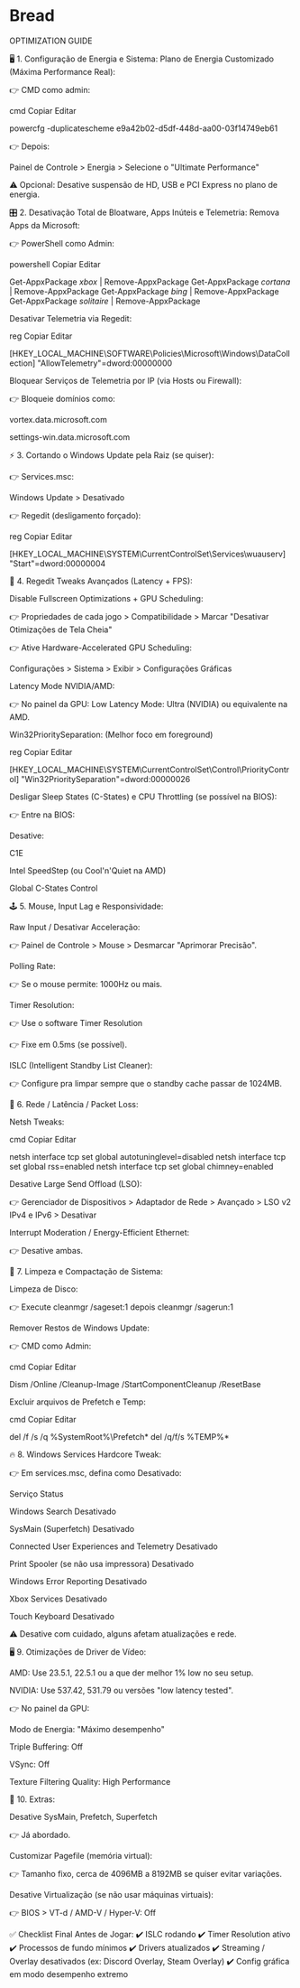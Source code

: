 # Bread

OPTIMIZATION GUIDE

🖥️ 1. Configuração de Energia e Sistema:
Plano de Energia Customizado (Máxima Performance Real):

👉 CMD como admin:

cmd
Copiar
Editar

powercfg -duplicatescheme e9a42b02-d5df-448d-aa00-03f14749eb61

👉 Depois:

Painel de Controle > Energia > Selecione o "Ultimate Performance"

⚠️ Opcional: Desative suspensão de HD, USB e PCI Express no plano de energia.

🎛️ 2. Desativação Total de Bloatware, Apps Inúteis e Telemetria:
Remova Apps da Microsoft:

👉 PowerShell como Admin:

powershell
Copiar
Editar

Get-AppxPackage *xbox* | Remove-AppxPackage
Get-AppxPackage *cortana* | Remove-AppxPackage
Get-AppxPackage *bing* | Remove-AppxPackage
Get-AppxPackage *solitaire* | Remove-AppxPackage

Desativar Telemetria via Regedit:

reg
Copiar
Editar

[HKEY_LOCAL_MACHINE\SOFTWARE\Policies\Microsoft\Windows\DataCollection]
"AllowTelemetry"=dword:00000000

Bloquear Serviços de Telemetria por IP (via Hosts ou Firewall):

👉 Bloqueie domínios como:

vortex.data.microsoft.com

settings-win.data.microsoft.com

⚡ 3. Cortando o Windows Update pela Raiz (se quiser):

👉 Services.msc:

Windows Update > Desativado

👉 Regedit (desligamento forçado):

reg
Copiar
Editar

[HKEY_LOCAL_MACHINE\SYSTEM\CurrentControlSet\Services\wuauserv]
"Start"=dword:00000004

🧬 4. Regedit Tweaks Avançados (Latency + FPS):

Disable Fullscreen Optimizations + GPU Scheduling:

👉 Propriedades de cada jogo > Compatibilidade > Marcar "Desativar Otimizações de Tela Cheia"

👉 Ative Hardware-Accelerated GPU Scheduling:

Configurações > Sistema > Exibir > Configurações Gráficas

Latency Mode NVIDIA/AMD:

👉 No painel da GPU: Low Latency Mode: Ultra (NVIDIA) ou equivalente na AMD.

Win32PrioritySeparation: (Melhor foco em foreground)

reg
Copiar
Editar

[HKEY_LOCAL_MACHINE\SYSTEM\CurrentControlSet\Control\PriorityControl]
"Win32PrioritySeparation"=dword:00000026

Desligar Sleep States (C-States) e CPU Throttling (se possível na BIOS):

👉 Entre na BIOS:

Desative:

C1E

Intel SpeedStep (ou Cool'n'Quiet na AMD)

Global C-States Control

🕹️ 5. Mouse, Input Lag e Responsividade:

Raw Input / Desativar Acceleração:

👉 Painel de Controle > Mouse > Desmarcar "Aprimorar Precisão".

Polling Rate:

👉 Se o mouse permite: 1000Hz ou mais.

Timer Resolution:

👉 Use o software Timer Resolution

👉 Fixe em 0.5ms (se possível).

ISLC (Intelligent Standby List Cleaner):

👉 Configure pra limpar sempre que o standby cache passar de 1024MB.

📡 6. Rede / Latência / Packet Loss:

Netsh Tweaks:

cmd
Copiar
Editar

netsh interface tcp set global autotuninglevel=disabled
netsh interface tcp set global rss=enabled
netsh interface tcp set global chimney=enabled

Desative Large Send Offload (LSO):

👉 Gerenciador de Dispositivos > Adaptador de Rede > Avançado > LSO v2 IPv4 e IPv6 > Desativar

Interrupt Moderation / Energy-Efficient Ethernet:

👉 Desative ambas.

🧹 7. Limpeza e Compactação de Sistema:

Limpeza de Disco:

👉 Execute cleanmgr /sageset:1 depois cleanmgr /sagerun:1

Remover Restos de Windows Update:

👉 CMD como Admin:

cmd
Copiar
Editar

Dism /Online /Cleanup-Image /StartComponentCleanup /ResetBase

Excluir arquivos de Prefetch e Temp:

cmd
Copiar
Editar

del /f /s /q %SystemRoot%\Prefetch\*
del /q/f/s %TEMP%\*

🔥 8. Windows Services Hardcore Tweak:

👉 Em services.msc, defina como Desativado:

Serviço	Status

Windows Search	Desativado

SysMain (Superfetch)	Desativado

Connected User Experiences and Telemetry	Desativado

Print Spooler (se não usa impressora)	Desativado

Windows Error Reporting	Desativado

Xbox Services	Desativado

Touch Keyboard	Desativado

⚠️ Desative com cuidado, alguns afetam atualizações e rede.

🖥️ 9. Otimizações de Driver de Vídeo:

AMD: Use 23.5.1, 22.5.1 ou a que der melhor 1% low no seu setup.

NVIDIA: Use 537.42, 531.79 ou versões "low latency tested".

👉 No painel da GPU:

Modo de Energia: "Máximo desempenho"

Triple Buffering: Off

VSync: Off

Texture Filtering Quality: High Performance

🎯 10. Extras:

Desative SysMain, Prefetch, Superfetch

👉 Já abordado.

Customizar Pagefile (memória virtual):

👉 Tamanho fixo, cerca de 4096MB a 8192MB se quiser evitar variações.

Desative Virtualização (se não usar máquinas virtuais):

👉 BIOS > VT-d / AMD-V / Hyper-V: Off

✅ Checklist Final Antes de Jogar:
✔️ ISLC rodando
✔️ Timer Resolution ativo
✔️ Processos de fundo mínimos
✔️ Drivers atualizados
✔️ Streaming / Overlay desativados (ex: Discord Overlay, Steam Overlay)
✔️ Config gráfica em modo desempenho extremo
